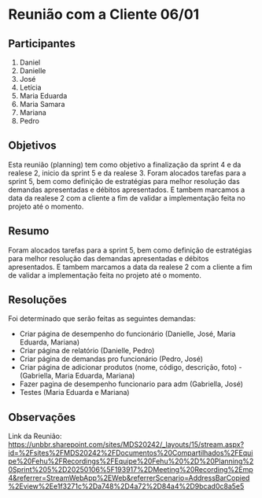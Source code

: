 # Reunião com a Cliente 06/01

## Participantes

1. Daniel
2. Danielle
3. José
4. Letícia
5. Maria Eduarda
6. Maria Samara
7. Mariana
8. Pedro

## Objetivos

Esta reunião (planning) tem como objetivo a finalização da sprint 4 e da realese 2, inicio da sprint 5 e da realese 3. Foram alocados tarefas para a sprint 5, bem como definição de estratégias para melhor resolução das demandas apresentadas e débitos apresentados. E tambem marcamos a data da realese 2 com a cliente a fim de validar a implementação feita no projeto até o momento.

## Resumo

Foram alocados tarefas para a sprint 5, bem como definição de estratégias para melhor resolução das demandas apresentadas e débitos apresentados. E tambem marcamos a data da realese 2 com a cliente a fim de validar a implementação feita no projeto até o momento.

## Resoluções

Foi determinado que serão feitas as seguintes demandas:

- Criar página de desempenho do funcionário (Danielle, José, Maria Eduarda, Mariana)
- Criar página de relatório (Danielle, Pedro)
- Criar página de demandas pro funcionário (Pedro, José)
- Criar página de adicionar produtos (nome, código, descrição, foto) - (Gabriella, Maria Eduarda, Mariana)
- Fazer pagina de desempenho  funcionario para adm (Gabriella, José)
- Testes (Maria Eduarda e Mariana)



## Observações

Link da Reunião: https://unbbr.sharepoint.com/sites/MDS20242/_layouts/15/stream.aspx?id=%2Fsites%2FMDS20242%2FDocumentos%20Compartilhados%2FEquipe%20Fehu%2FRecordings%2FEquipe%20Fehu%20%2D%20Planning%20Sprint%205%2D20250106%5F193917%2DMeeting%20Recording%2Emp4&referrer=StreamWebApp%2EWeb&referrerScenario=AddressBarCopied%2Eview%2Ee1f3271c%2Da748%2D4a72%2D84a4%2D9bcad0c8a5e5
